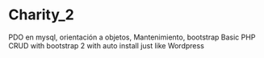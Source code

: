 Charity_2
=========
PDO en mysql, orientación a objetos, Mantenimiento, bootstrap
Basic PHP CRUD with bootstrap 2 with auto install just like Wordpress
